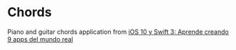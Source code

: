 # Chords

Piano and guitar chords application from [iOS 10 y Swift 3: Aprende creando 9 apps del mundo real](https://www.udemy.com/ios-10-y-swift-3-espanol/learn/v4/content)
